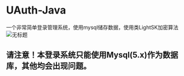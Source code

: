 # UAuth-Java
一个非常简单登录管理系统，使用mysql储存数据，使用类LightSK加密算法
![无标题](https://github.com/QilingYujie/UTM-Login-Java/assets/67693593/cd26d6c3-3d05-4c38-9cd7-ab21007919fc)
## **请注意！本登录系统只能使用Mysql(5.x)作为数据库，其他均会出现问题。**
